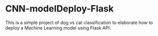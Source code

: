 # CNN-modelDeploy-Flask
This is a simple project of dog vs cat classification to elaborate how to deploy a Machine Learning model using Flask API.

